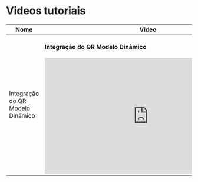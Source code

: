 # Videos tutoriais

|Nome|Video| 
|---|---|
|Integração do QR Modelo Dinâmico|<br/> **Integração do QR Modelo Dinâmico** </br> <br/> <iframe width="560" height="315" src="https://www.youtube.com/embed/QZeJBMGQivE" title="YouTube video player" frameborder="0" allow="accelerometer; autoplay; clipboard-write; encrypted-media; gyroscope; picture-in-picture" allowfullscreen></iframe><br/>|